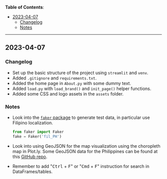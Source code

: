 **Table of Contents**:

- [2023-04-07](#2023-04-07)
  - [Changelog](#changelog)
  - [Notes](#notes)

---

## 2023-04-07

### Changelog
- Set up the basic structure of the project using `streamlit` and `venv`.
- Added `.gitignore` and `requirements.txt`.
- Added the home page in `About.py` with some dummy text.
- Added `load.py` with `load_brand()` and `init_page()` helper functions.
- Added some CSS and logo assets in the `assets` folder.

### Notes
- Look into the [`faker` package](https://faker.readthedocs.io/en/master) to generate test data, in particular use Filipino localization.

  ```python
  from faker import Faker
  fake = Faker('fil_PH')
  ```

- Look into using GeoJSON for the map visualization using the choropleth map in Plot.ly. Some GeoJSON data for the Philippines can be found at this [GitHub repo](https://github.com/faeldon/philippines-json-maps/).
- Remember to add "<kbd>Ctrl</kbd> + <kbd>F</kbd>" or "<kbd>Cmd</kbd> + <kbd>F</kbd>" instruction for search in DataFrames/tables.
